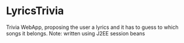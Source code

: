 # LyricsTrivia
Trivia WebApp, proposing the user a lyrics and it has to guess to which songs it belongs. Note: written using J2EE session beans
